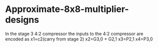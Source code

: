 # Approximate-8x8-multiplier-designs
In the stage 3 4:2 compressor the inputs to the 4:2 compressor are encoded as 
x1=c2(carry from stage 2)
x2=G3,0 +  G2,1
x3=P2,1
x4=P3,0

